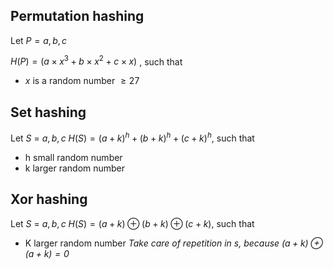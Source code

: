 ## Permutation hashing
Let $P={a,b,c}$

$H(P) = (a \times x^3 + b \times x^2 + c \times x)$ , such that 
- $x$ is a random number $\ge 27$
## Set hashing
Let $S$ = ${a , b , c}$
$H(S) = (a + k)^h + (b + k)^h + (c + k)^h$, such that 
- h small random number
- k larger random number
## Xor hashing
Let $S$ = ${a , b , c}$
$H(S) = (a + k) \oplus (b + k) \oplus (c + k)$, such that
- K  larger random number
*Take care of repetition in s, because $(a + k) \oplus (a + k) = 0$*

